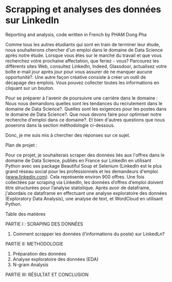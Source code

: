 # Scrapping et analyses des données sur LinkedIn

Reporting and analysis, code written in French by PHAM Dong Pha

Comme tous les autres étudiants qui sont en train de terminer leur étude, nous souhaiterons chercher d'un emploi dans le domaine de Data Science après notre étude.
Lorsque vous êtes sur le marché du travail et que vous recherchez votre prochaine affectation, que feriez - vous? Parcourez les différents sites Web, consultez LinkedIn, Indeed, Glassdoor, actualisez votre boîte e-mail jour après jour pour vous assurer de ne manquer aucune opportunité?. Une autre façon créative consiste à créer un outil de décapage des emplois. Vous pouvez collecter toutes les informations en cliquant sur un bouton.

Pour se préparer à l'avenir de poursuivre une carrière dans le domaine : Nous nous demandons quelles sont les tendances du recrutement dans le domaine de Data Science?. Quelles sont les exigences pour les postes dans le domaine de Data Science?. Que nous devons faire pour optimiser notre recherche d'emploi dans ce domaine?. Et bien d'autres questions que nous poserons dans la section méthodologie ci-dessous. 

Donc, je me suis mis à chercher des réponses sur ce sujet.


Plan de projet : 

Pour ce projet, je souhaiterais scraper des données liés aux l'offres dans le domaine de Data Science, publiés en France sur LinkedIn en utilisant Python avec ses package Beautiful Soup et Selenium (LinkedIn est le plus grand réseau social pour les professionnels et les demandeurs d'emploi (www.linkedin.com). Cela représente environ 900 offres. Une fois collectées par scraping via LinkedIn, les données d’offres d’emploi doivent être structurées pour l’analyse statistique. Après avoir de dataframe, j'abordais ce dataframe en effectuant une analyse exploratoire des données (Exploratory Data Analysis), une analyse de text, et WordCloud en utilisant Python.


Table des matières

PARTIE I : SCRAPING DES DONNÉES
1) Comment scrapper les données (l’informations du poste) sur LinkedLn?

PARTIE II: METHODOLOGIE
1) Préparation des données
2) Analyse exploratoire des données (EDA)
3) N-gram Analysis

PARTIE III: RÉSULTAT ET CONCLUSION

